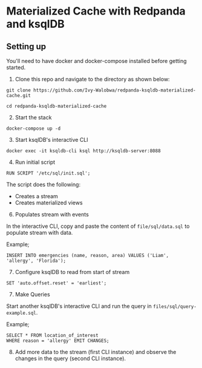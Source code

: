 # Materialized Cache with Redpanda and ksqlDB

## Setting up  
You'll need to have docker and docker-compose installed before getting started.
1. Clone this repo and navigate to the directory as shown below:

```
git clone https://github.com/Ivy-Walobwa/redpanda-ksqldb-materialized-cache.git

cd redpanda-ksqldb-materialized-cache
```


2. Start the stack
```
docker-compose up -d
```
3. Start ksqlDB's interactive CLI

```
docker exec -it ksqldb-cli ksql http://ksqldb-server:8088
```

4. Run initial script
```
RUN SCRIPT '/etc/sql/init.sql';
```

The script does the following:
- Creates a stream
- Creates materialized views

6. Populates stream with events

In the interactive CLI, copy and paste the content of `file/sql/data.sql` to populate stream with data. 

Example;

```
INSERT INTO emergencies (name, reason, area) VALUES ('Liam', 'allergy', 'Florida');
```

7. Configure ksqlDB to read from start of stream
```
SET 'auto.offset.reset' = 'earliest';
```

7. Make Queries

Start another ksqlDB's interactive CLI and run the query in `files/sql/query-example.sql`. 

Example;

```
SELECT * FROM location_of_interest
WHERE reason = 'allergy' EMIT CHANGES;
```

8. Add more data to the stream (first CLI instance) and observe the changes in the query (second CLI instance).
